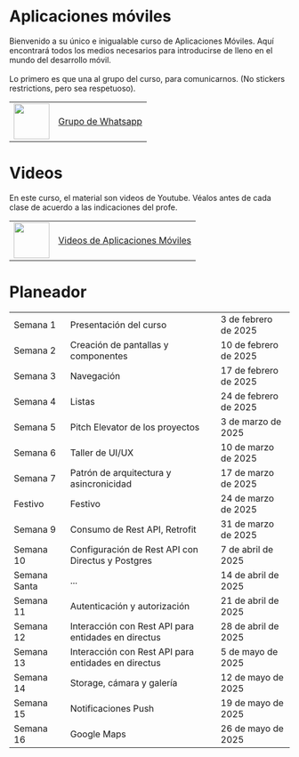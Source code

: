 # Aplicaciones móviles
Bienvenido a su único e inigualable curso de Aplicaciones Móviles. Aquí encontrará todos los medios necesarios para introducirse de lleno en el mundo del desarrollo móvil.<br><br>
Lo primero es que una al grupo del curso, para comunicarnos. (No stickers restrictions, pero sea respetuoso).




<table style="border-collapse: collapse; border: none;" border="0">
  <tr>
    <td>
      <a href="https://chat.whatsapp.com/JYLSxmxlfz7FVj1XA3l3bI">
        <img src="https://upload.wikimedia.org/wikipedia/commons/thumb/6/6b/WhatsApp.svg/479px-WhatsApp.svg.png" width="64">
      </a>
    </td>
    <td style="vertical-align: middle;">
      <a href="https://chat.whatsapp.com/JYLSxmxlfz7FVj1XA3l3bI">Grupo de Whatsapp</a>
    </td>
  </tr>
</table>

# Videos
En este curso, el material son videos de Youtube. Véalos antes de cada clase de acuerdo a las indicaciones del profe.

<table style="border-collapse: collapse; border: none;" border="0">
  <tr>
    <td>
      <a href="https://miro.com/app/board/o9J_l2waJG0=">
        <img src="https://store-images.s-microsoft.com/image/apps.59334.13959754522315136.c4ea2415-8e3c-42bf-8f77-e885eb7c11a1.be6eacf3-e0b4-4478-9abc-47192806c1b5" width="64">
      </a>
    </td>
    <td style="vertical-align: middle;">
      <a href="https://miro.com/app/board/o9J_l2waJG0=">Videos de Aplicaciones Móviles</a>
    </td>
  </tr>
</table>

# Planeador
<table style="border-collapse: collapse; border: none;" border="0">
  <tr>
    <td>
      Semana 1
    </td>
    <td>
      Presentación del curso
    </td>
    <td style="vertical-align: middle;">
      3 de febrero de 2025
    </td>
  </tr>
  <tr>
    <td>
      Semana 2
    </td>
    <td>
      Creación de pantallas y componentes
    </td>
    <td style="vertical-align: middle;">
      10 de febrero de 2025
    </td>
  </tr>

  <tr>
    <td>
      Semana 3
    </td>
    <td>
      Navegación
    </td>
    <td style="vertical-align: middle;">
      17 de febrero de 2025
    </td>
  </tr>

  <tr>
    <td>
      Semana 4
    </td>
    <td>
      Listas
    </td>
    <td style="vertical-align: middle;">
      24 de febrero de 2025
    </td>
  </tr>

  <tr>
    <td>
      Semana 5
    </td>
    <td>
      Pitch Elevator de los proyectos
    </td>
    <td style="vertical-align: middle;">
      3 de marzo de 2025
    </td>
  </tr>

  <tr>
    <td>
      Semana 6
    </td>
    <td>
      Taller de UI/UX
    </td>
    <td style="vertical-align: middle;">
      10 de marzo de 2025
    </td>
  </tr>
  
  <tr>
    <td>
      Semana 7
    </td>
    <td>
      Patrón de arquitectura y asincronicidad
    </td>
    <td style="vertical-align: middle;">
      17 de marzo de 2025
    </td>
  </tr>

  <tr>
    <td>
      Festivo
    </td>
    <td>
      Festivo
    </td>
    <td style="vertical-align: middle;">
      24 de marzo de 2025
    </td>
  </tr>
  
  
  <tr>
    <td>
      Semana 9
    </td>
    <td>
      Consumo de Rest API, Retrofit
    </td>
    <td style="vertical-align: middle;">
      31 de marzo de 2025
    </td>
  </tr>

  
  <tr>
    <td>
      Semana 10
    </td>
    <td>
      Configuración de Rest API con Directus y Postgres
    </td>
    <td style="vertical-align: middle;">
      7 de abril de 2025
    </td>
  </tr>

  <tr>
    <td>
      Semana Santa
    </td>
    <td>
      ...
    </td>
    <td style="vertical-align: middle;">
      14 de abril de 2025
    </td>
  </tr>

  <tr>
    <td>
      Semana 11
    </td>
    <td>
      Autenticación y autorización
    </td>
    <td style="vertical-align: middle;">
      21 de abril de 2025
    </td>
  </tr>

  <tr>
    <td>
      Semana 12
    </td>
    <td>
      Interacción con Rest API para entidades en directus
    </td>
    <td style="vertical-align: middle;">
      28 de abril de 2025
    </td>
  </tr>

  <tr>
    <td>
      Semana 13
    </td>
    <td>
      Interacción con Rest API para entidades en directus 
    </td>
    <td style="vertical-align: middle;">
      5 de mayo de 2025
    </td>
  </tr>

  <tr>
    <td>
      Semana 14
    </td>
    <td>
      Storage, cámara y galería
    </td>
    <td style="vertical-align: middle;">
      12 de mayo de 2025
    </td>
  </tr>

  <tr>
    <td>
      Semana 15
    </td>
    <td>
      Notificaciones Push
    </td>
    <td style="vertical-align: middle;">
      19 de mayo de 2025
    </td>
  </tr>

  <tr>
    <td>
      Semana 16
    </td>
    <td>
      Google Maps
    </td>
    <td style="vertical-align: middle;">
      26 de mayo de 2025
    </td>
  </tr>
  
</table>

